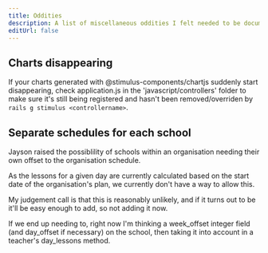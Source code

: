 ```yaml
---
title: Oddities
description: A list of miscellaneous oddities I felt needed to be documented
editUrl: false
---
```


## Charts disappearing

If your charts generated with @stimulus-components/chartjs suddenly start disappearing, check application.js in the 'javascript/controllers' folder to make sure it's still being registered and hasn't been removed/overriden by `rails g stimulus <controllername>`.

## Separate schedules for each school

Jayson raised the possiblility of schools within an organisation needing their own offset to the organisation schedule.

As the lessons for a given day are currently calculated based on the start date of the organisation's plan, we currently don't have a way to allow this.

My judgement call is that this is reasonably unlikely, and if it turns out to be it'll be easy enough to add, so not adding it now.

If we end up needing to, right now I'm thinking a week_offset integer field (and day_offset if necessary) on the school, then taking it into account in a teacher's day_lessons method.
